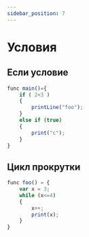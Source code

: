 ```yaml
---
sidebar_position: 7
---
```


# Условия

## Если условие
```jsx
func main()={
    if ( 2<3 ) 
    {
        printLine("foo");
    }
    else if (true)
    {
        print("c");
    }
}
```

## Цикл прокрутки
```jsx
func foo() = {
    var x = 3;
    while (x<=4)
    {
        x++;
        print(x);
    }
}
```